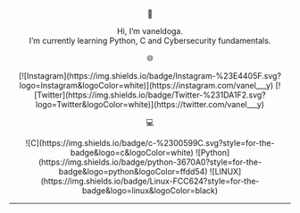 <center>
<p style="text-align: center;">💫</p>
Hi, I’m vaneldoga.<br>I’m currently learning Python, C and Cybersecurity fundamentals.


 <p style="text-align: center;">🌐</p>
[![Instagram](https://img.shields.io/badge/Instagram-%23E4405F.svg?logo=Instagram&logoColor=white)](https://instagram.com/vanel___y) [![Twitter](https://img.shields.io/badge/Twitter-%231DA1F2.svg?logo=Twitter&logoColor=white)](https://twitter.com/vanel___y) 

 <p style="text-align: center;">💻</p>
![C](https://img.shields.io/badge/c-%2300599C.svg?style=for-the-badge&logo=c&logoColor=white) ![Python](https://img.shields.io/badge/python-3670A0?style=for-the-badge&logo=python&logoColor=ffdd54) ![LINUX](https://img.shields.io/badge/Linux-FCC624?style=for-the-badge&logo=linux&logoColor=black)

---
  
<!-- Proudly created with GPRM ( https://gprm.itsvg.in ) -->
</center>
